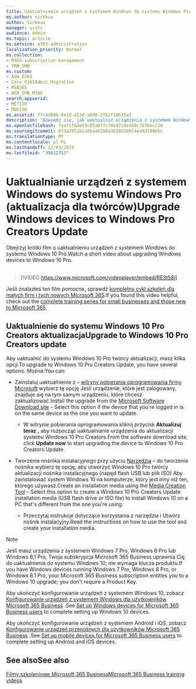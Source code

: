```yaml
---
title: Uaktualnianie urządzeń z systemem Windows do systemu Windows Pro (aktualizacja dla twórców)
ms.author: sirkkuw
author: Sirkkuw
manager: scotv
audience: Admin
ms.topic: article
ms.service: o365-administration
localization_priority: Normal
ms.collection:
- M365-subscription-management
- TRN_SMB
ms.custom:
- Adm_O365
- Core_O365Admin_Migration
- MSB365
- OKR_SMB_M365
search.appverid:
- MET150
- MOE150
ms.assetid: ffc4d886-9e1d-453d-a0d0-2f62f18635e2
description: 'Dowiedz się, jak uaktualnić urządzenia z systemem Windows do aktualizacji systemu Windows 10 Pro Creators. '
ms.openlocfilehash: 7aaf1f64e93c05a0ffc7de47c8eab9c787b6c220
ms.sourcegitcommit: 8fda7852b2a5baa92b8a365865b014ea6d100bbc
ms.translationtype: MT
ms.contentlocale: pl-PL
ms.lasthandoff: 12/03/2019
ms.locfileid: "39812753"
---
```

# <a name="upgrade-windows-devices-to-windows-pro-creators-update"></a><span data-ttu-id="398cc-103">Uaktualnianie urządzeń z systemem Windows do systemu Windows Pro (aktualizacja dla twórców)</span><span class="sxs-lookup"><span data-stu-id="398cc-103">Upgrade Windows devices to Windows Pro Creators Update</span></span>

<span data-ttu-id="398cc-104">Obejrzyj krótki film o uaktualnieniu urządzeń z systemem Windows do systemu Windows 10 Pro.</span><span class="sxs-lookup"><span data-stu-id="398cc-104">Watch a short video about upgrading Windows devices to Windows 10 Pro.</span></span><br><br>

> [!VIDEO https://www.microsoft.com/videoplayer/embed/RE3t58j] 

<span data-ttu-id="398cc-105">Jeśli znalazłeś ten film pomocne, sprawdź [kompletny cykl szkoleń dla małych firm i tych nowych Microsoft 365](https://support.office.com/article/6ab4bbcd-79cf-4000-a0bd-d42ce4d12816).</span><span class="sxs-lookup"><span data-stu-id="398cc-105">If you found this video helpful, check out the [complete training series for small businesses and those new to Microsoft 365](https://support.office.com/article/6ab4bbcd-79cf-4000-a0bd-d42ce4d12816).</span></span>

## <a name="upgrade-to-windows-10-pro-creators-update"></a><span data-ttu-id="398cc-106">Uaktualnienie do systemu Windows 10 Pro Creators aktualizacja</span><span class="sxs-lookup"><span data-stu-id="398cc-106">Upgrade to Windows 10 Pro Creators update</span></span>
  
<span data-ttu-id="398cc-107">Aby uaktualnić do systemu Windows 10 Pro twórcy aktualizacji, masz kilka opcji.</span><span class="sxs-lookup"><span data-stu-id="398cc-107">To upgrade to Windows 10 Pro Creators Update, you have several options.</span></span> <span data-ttu-id="398cc-108">Można:</span><span class="sxs-lookup"><span data-stu-id="398cc-108">You can:</span></span>
    
- <span data-ttu-id="398cc-109">Zainstaluj uaktualnienie z &ndash; [witryny pobierania oprogramowania firmy Microsoft](https://go.microsoft.com/fwlink/?LinkID=836951 ) wybierz tę opcję Jeśli urządzenie, które jest zalogowany, znajduje się na tym samym urządzeniu, które chcesz zaktualizować.</span><span class="sxs-lookup"><span data-stu-id="398cc-109">Install the upgrade from the [Microsoft Software Download site](https://go.microsoft.com/fwlink/?LinkID=836951 ) &ndash; Select this option if the device that you're logged in is on the same device as the one you want to update.</span></span> 

    - <span data-ttu-id="398cc-110">W witrynie pobierania oprogramowania kliknij przycisk **Aktualizuj teraz** , aby rozpocząć uaktualnianie urządzenia do aktualizacji systemu Windows 10 Pro Creators.</span><span class="sxs-lookup"><span data-stu-id="398cc-110">From the software download site, click **Update now** to start upgrading the device to Windows 10 Pro Creators Update.</span></span> 
    
- <span data-ttu-id="398cc-111">Tworzenie nośnika instalacyjnego przy użyciu [Narzędzia](https://go.microsoft.com/fwlink/?LinkID=836960) &ndash; do tworzenia nośnika wybierz tę opcję, aby utworzyć Windows 10 Pro twórcy aktualizacji nośnika instalacyjnego (napęd flash USB lub plik ISO) Aby zainstalować system Windows 10 na komputerze, który jest inny niż ten, którego używasz.</span><span class="sxs-lookup"><span data-stu-id="398cc-111">Create an installation media using the [Media Creation Tool](https://go.microsoft.com/fwlink/?LinkID=836960) &ndash; Select this option to create a Windows 10 Pro Creators Update installation media (USB flash drive or ISO file) to install Windows 10 on a PC that's different from the one you're using.</span></span>

    - <span data-ttu-id="398cc-112">Przeczytaj instrukcje dotyczące korzystania z narzędzia i Utwórz nośnik instalacyjny.</span><span class="sxs-lookup"><span data-stu-id="398cc-112">Read the instructions on how to use the tool and create your installation media.</span></span> 

> [!NOTE]
> <span data-ttu-id="398cc-113">Jeśli masz urządzenia z systemem Windows 7 Pro, Windows 8 Pro lub Windows 8,1 Pro, Twoja subskrypcja Microsoft 365 Business uprawnia Cię do uaktualnienia do systemu Windows 10; nie wymaga klucza produktu.</span><span class="sxs-lookup"><span data-stu-id="398cc-113">If you have Windows devices running Windows 7 Pro, Windows 8 Pro, or Windows 8.1 Pro, your Microsoft 365 Business subscription entitles you to a Windows 10 upgrade; you don't require a Product Key.</span></span>
    
<span data-ttu-id="398cc-114">Aby ukończyć konfigurowanie urządzeń z systemem Windows 10, zobacz [Konfigurowanie urządzeń z systemem Windows dla użytkowników Microsoft 365 Business](set-up-windows-devices.md) .</span><span class="sxs-lookup"><span data-stu-id="398cc-114">See [Set up Windows devices for Microsoft 365 Business users](set-up-windows-devices.md) to complete setting up Windows 10 devices.</span></span> 
  
<span data-ttu-id="398cc-115">Aby ukończyć konfigurowanie urządzeń z systemem Android i iOS, zobacz [Konfigurowanie urządzeń przenośnych dla użytkowników Microsoft 365 Business](set-up-mobile-devices.md) .</span><span class="sxs-lookup"><span data-stu-id="398cc-115">See [Set up mobile devices for Microsoft 365 Business users](set-up-mobile-devices.md) to complete setting up Android and iOS devices.</span></span> 
  
## <a name="see-also"></a><span data-ttu-id="398cc-116">See also</span><span class="sxs-lookup"><span data-stu-id="398cc-116">See also</span></span>

[<span data-ttu-id="398cc-117">Filmy szkoleniowe Microsoft 365 Business</span><span class="sxs-lookup"><span data-stu-id="398cc-117">Microsoft 365 Business training videos</span></span>](https://support.office.com/article/6ab4bbcd-79cf-4000-a0bd-d42ce4d12816)
